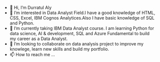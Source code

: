 - 👋 Hi, I’m Durratul Aly
- 👀 I’m interested in  Data Analyst Field.I have a good knowledge of HTML, CSS, Excel, IBM Cognos Analytices.Also I have basic knowledge of SQL and Python.
- 🌱 I’m currently taking IBM Data Analyst course. I am learning Python for data science, AI & development, SQL and Azure Fundamental to build my career as a Data Analyst.
- 💞️ I’m looking to collaborate on data analysis project to improve my knowlege, learn new skills and build my portfolio.
- 📫 How to reach me ...

<!---
AlyDurratul/AlyDurratul is a ✨ special ✨ repository because its `README.md` (this file) appears on your GitHub profile.
You can click the Preview link to take a look at your changes.
--->
